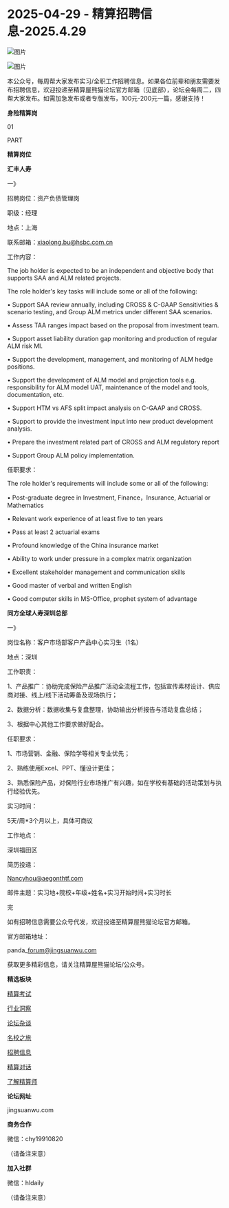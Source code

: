 # 2025-04-29 - 精算招聘信息-2025.4.29

![图片](https://mmbiz.qpic.cn/mmbiz_jpg/PVTr5cqOmdsiaicIRGthO3IhpdkibrFUWVU1xAtP9ZY24c0vAhCVJo55thjfrfia19NvibyVvich2UW9I8vGCty5LxNw/640?wx_fmt=jpeg&tp=webp&wxfrom=5&wx_lazy=1)

![图片](https://mmbiz.qpic.cn/mmbiz_png/7QRTvkK2qC63c02mKcsfAaJ8sNcicTvg22UkHHibvKiasFS9FS6E4FeV0Dibe7as7h4tm8p7EfNfI06adlGbL2icYjw/640?wx_fmt=png&tp=webp&wxfrom=5&wx_lazy=1)

本公众号，每周帮大家发布实习/全职工作招聘信息。如果各位前辈和朋友需要发布招聘信息，欢迎投递至精算屋熊猫论坛官方邮箱（见底部），论坛会每周二，四帮大家发布。如需加急发布或者专版发布，100元-200元一篇，感谢支持！

**身险精算岗**

01

PART

**精算岗位**

****汇丰人寿****

一》

招聘岗位：资产负债管理岗

职级：经理

地点：上海

联系邮箱：xiaolong.bu@hsbc.com.cn

工作内容：

The job holder is expected to be an independent and objective body that supports SAA and ALM related projects. 

The role holder's key tasks will include some or all of the following:

• Support SAA review annually, including CROSS & C-GAAP Sensitivities & scenario testing, and Group ALM metrics under different SAA scenarios.

• Assess TAA ranges impact based on the proposal from investment team.

• Support asset liability duration gap monitoring and production of regular ALM risk MI.

• Support the development, management, and monitoring of ALM hedge positions.

• Support the development of ALM model and projection tools e.g. responsibility for ALM model UAT, maintenance of the model and tools, documentation, etc.

• Support HTM vs AFS split impact analysis on C-GAAP and CROSS.

• Support to provide the investment input into new product development analysis.

• Prepare the investment related part of CROSS and ALM regulatory report

• Support Group ALM policy implementation. 

任职要求：

The role holder's requirements will include some or all of the following:

• Post-graduate degree in Investment, Finance，Insurance, Actuarial or Mathematics

• Relevant work experience of at least five to ten years

• Pass at least 2 actuarial exams

• Profound knowledge of the China insurance market

• Ability to work under pressure in a complex matrix organization 

• Excellent stakeholder management and communication skills

• Good master of verbal and written English

• Good computer skills in MS-Office, prophet system of advantage

**同方全球人寿深圳总部**

一》

岗位名称：客户市场部客户产品中心实习生（1名）

地点：深圳

工作职责：

1、产品推广：协助完成保险产品推广活动全流程工作，包括宣传素材设计、供应商对接、线上/线下活动筹备及现场执行；

2、数据分析：数据收集与复盘整理，协助输出分析报告与活动复盘总结；

3、根据中心其他工作要求做好配合。

任职要求：

1、市场营销、金融、保险学等相关专业优先；

2、熟练使用Excel、PPT、懂设计更佳；

3、熟悉保险产品，对保险行业市场推广有兴趣，如在学校有基础的活动策划与执行经验优先。

实习时间：

5天/周\*3个月以上，具体可商议

工作地点：

深圳福田区

简历投递：

Nancyhou@aegonthtf.com

邮件主题：实习地+院校+年级+姓名+实习开始时间+实习时长


完

如有招聘信息需要公众号代发，欢迎投递至精算屋熊猫论坛官方邮箱。

官方邮箱地址：

panda\_forum@jingsuanwu.com

获取更多精彩信息，请关注精算屋熊猫论坛/公众号。

**精选板块**

[精算考试](https://mp.weixin.qq.com/mp/appmsgalbum?__biz=Mzg5NzkwMTMzMA==&action=getalbum&album_id=2804960172988448769#wechat_redirect)

[行业洞察](https://mp.weixin.qq.com/mp/appmsgalbum?__biz=Mzg5NzkwMTMzMA==&action=getalbum&album_id=2804965799378829313#wechat_redirect)

[论坛杂谈](https://mp.weixin.qq.com/mp/appmsgalbum?__biz=Mzg5NzkwMTMzMA==&action=getalbum&album_id=2804979947286315009#wechat_redirect)

[名校之旅](https://mp.weixin.qq.com/mp/appmsgalbum?__biz=Mzg5NzkwMTMzMA==&action=getalbum&album_id=2804975288236654595#wechat_redirect)

[招聘信息](https://mp.weixin.qq.com/mp/appmsgalbum?__biz=Mzg5NzkwMTMzMA==&action=getalbum&album_id=2809916434738069507#wechat_redirect)

[精算对话](https://mp.weixin.qq.com/mp/appmsgalbum?__biz=Mzg5NzkwMTMzMA==&action=getalbum&album_id=3028246288796221446#wechat_redirect)

[了解精算师](https://mp.weixin.qq.com/mp/appmsgalbum?__biz=Mzg5NzkwMTMzMA==&action=getalbum&album_id=2804971247444180995#wechat_redirect)

**论坛网址**

jingsuanwu.com

**商务合作**

微信：chy19910820

（请备注来意）

**加入社群**

微信：hldaily

（请备注来意）